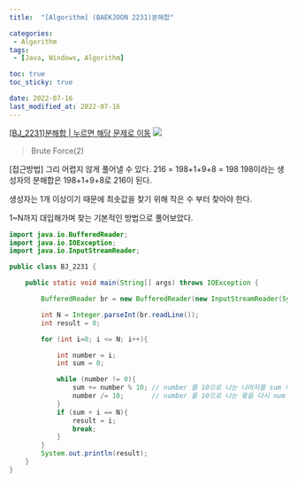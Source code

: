 ```yaml
---
title:  "[Algorithm] (BAEKJOON 2231)분해합"

categories:
 - Algorithm
tags:
 - [Java, Windows, Algorithm]

toc: true
toc_sticky: true

date: 2022-07-16
last_modified_at: 2022-07-16
---
```


[[BJ_2231]분해합 | 누르면 해당 문제로 이동](https://www.acmicpc.net/problem/2231)
![](https://velog.velcdn.com/images/leewg97/post/4e1a4f0b-d95a-4236-ad5c-5c5012e27beb/image.png)
>Brute Force(2)

[접근방법]
그리 어렵지 않게 풀어낼 수 있다. 
216 = 198+1+9+8 = 198
198이라는 생성자의 분해합은 198+1+9+8로 216이 된다.

생성자는 1개 이상이기 때문에 최솟값을 찾기 위해 작은 수 부터 찾아야 한다.

1~N까지 대입해가며 찾는 기본적인 방법으로 풀어보았다.

```java
import java.io.BufferedReader;
import java.io.IOException;
import java.io.InputStreamReader;

public class BJ_2231 {

    public static void main(String[] args) throws IOException {

        BufferedReader br = new BufferedReader(new InputStreamReader(System.in));

        int N = Integer.parseInt(br.readLine());
        int result = 0;

        for (int i=0; i <= N; i++){

            int number = i;
            int sum = 0;

            while (number != 0){
                sum += number % 10; // number 를 10으로 나눈 나머지를 sum 에 더함
                number /= 10;       // number 를 10으로 나눈 몫을 다시 num 에 저장
            }
            if (sum + i == N){
                result = i;
                break;
            }
        }
        System.out.println(result);
    }
}

```